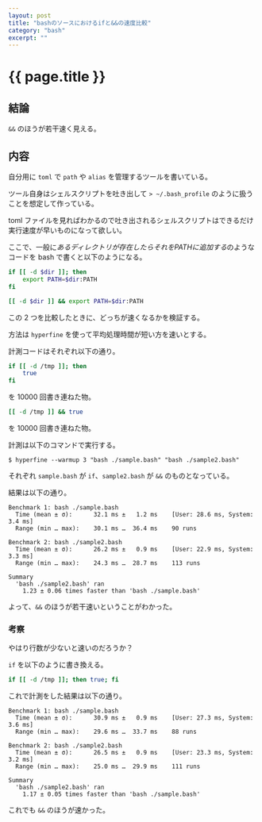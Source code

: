 ```yaml
---
layout: post
title: "bashのソースにおけるifと&&の速度比較"
category: "bash"
excerpt: ""
---
```


# {{ page.title }}

## 結論

`&&` のほうが若干速く見える。

## 内容

自分用に `toml` で `path` や `alias` を管理するツールを書いている。

ツール自身はシェルスクリプトを吐き出して `> ~/.bash_profile` のように扱うことを想定して作っている。

toml ファイルを見ればわかるので吐き出されるシェルスクリプトはできるだけ実行速度が早いものになって欲しい。

ここで、一般に*あるディレクトリが存在したらそれをPATHに追加する*のようなコードを bash で書くと以下のようになる。

```bash
if [[ -d $dir ]]; then
    export PATH=$dir:PATH
fi
```

```bash
[[ -d $dir ]] && export PATH=$dir:PATH
```

この 2 つを比較したときに、どっちが速くなるかを検証する。

方法は `hyperfine` を使って平均処理時間が短い方を速いとする。

計測コードはそれぞれ以下の通り。

```bash
if [[ -d /tmp ]]; then
    true
fi
```

を 10000 回書き連ねた物。


```bash
[[ -d /tmp ]] && true
```

を 10000 回書き連ねた物。


計測は以下のコマンドで実行する。

```console
$ hyperfine --warmup 3 "bash ./sample.bash" "bash ./sample2.bash"
```

それぞれ `sample.bash` が `if`、`sample2.bash` が `&&` のものとなっている。


結果は以下の通り。

```text
Benchmark 1: bash ./sample.bash
  Time (mean ± σ):      32.1 ms ±   1.2 ms    [User: 28.6 ms, System: 3.4 ms]
  Range (min … max):    30.1 ms …  36.4 ms    90 runs
 
Benchmark 2: bash ./sample2.bash
  Time (mean ± σ):      26.2 ms ±   0.9 ms    [User: 22.9 ms, System: 3.3 ms]
  Range (min … max):    24.3 ms …  28.7 ms    113 runs
 
Summary
  'bash ./sample2.bash' ran
    1.23 ± 0.06 times faster than 'bash ./sample.bash'
```

よって、`&&` のほうが若干速いということがわかった。

### 考察

やはり行数が少ないと速いのだろうか？

`if` を以下のように書き換える。

```bash
if [[ -d /tmp ]]; then true; fi
```

これで計測をした結果は以下の通り。

```text
Benchmark 1: bash ./sample.bash
  Time (mean ± σ):      30.9 ms ±   0.9 ms    [User: 27.3 ms, System: 3.6 ms]
  Range (min … max):    29.6 ms …  33.7 ms    88 runs
 
Benchmark 2: bash ./sample2.bash
  Time (mean ± σ):      26.5 ms ±   0.9 ms    [User: 23.3 ms, System: 3.2 ms]
  Range (min … max):    25.0 ms …  29.9 ms    111 runs
 
Summary
  'bash ./sample2.bash' ran
    1.17 ± 0.05 times faster than 'bash ./sample.bash'
```

これでも `&&` のほうが速かった。
